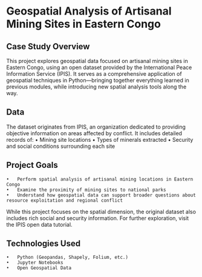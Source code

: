 # Geospatial Analysis of Artisanal Mining Sites in Eastern Congo

## Case Study Overview
This project explores geospatial data focused on artisanal mining sites in Eastern Congo, using an open dataset provided by the International Peace Information Service (IPIS). It serves as a comprehensive application of geospatial techniques in Python—bringing together everything learned in previous modules, while introducing new spatial analysis tools along the way.

## Data

The dataset originates from IPIS, an organization dedicated to providing objective information on areas affected by conflict. It includes detailed records of:
	•	Mining site locations
	•	Types of minerals extracted
	•	Security and social conditions surrounding each site

## Project Goals
	•	Perform spatial analysis of artisanal mining locations in Eastern Congo
	•	Examine the proximity of mining sites to national parks
	•	Understand how geospatial data can support broader questions about resource exploitation and regional conflict

While this project focuses on the spatial dimension, the original dataset also includes rich social and security information. For further exploration, visit the IPIS open data tutorial.

## Technologies Used
	•	Python (Geopandas, Shapely, Folium, etc.)
	•	Jupyter Notebooks
	•	Open Geospatial Data

